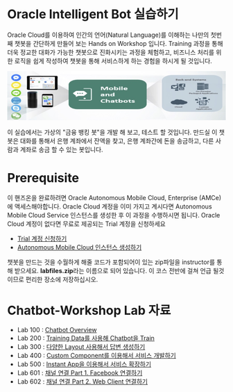 # Oracle Intelligent Bot 실습하기

Oracle Cloud를 이용하여 인간의 언어(Natural Language)를 이해하는 나만의 첫번째 챗봇을 간단하게 만들어 보는 Hands on Workshop 입니다.
Training 과정을 통해 더욱 정교한 대화가 가능한 챗봇으로 진화시키는 과정을 체험하고, 비즈니스 처리를 위한 로직을 쉽게 작성하여 챗봇을 통해 서비스하게 하는 경험을 하시게 될 것입니다.

![](media/images/mobile_overviw.jpg)

이 실습에서는 가상의 "금융 뱅킹 봇"을 개발 해 보고, 테스트 할 것입니다. 만드실 이 챗봇은 대화를 통해서 은행 계좌에서 잔액을 찾고, 은행 계좌간에 돈을 송금하고, 다른 사람과 계좌로 송금 할 수 있는 봇입니다. 

# Prerequisite 
이 핸즈온을 완료하려면 Oracle Autonomous Mobile Cloud, Enterprise (AMCe)에 액세스해야합니다. Oracle Cloud 계정을 이미 가지고 계시다면 Autonomous Mobile Cloud Service 인스턴스를 생성한 후 이 과정을 수행하시면 됩니다. 
Oracle Cloud 계정이 없다면 무료로 제공되는 Trial 계정을 신청하세요
* [Trial 계정 신청하기](http://www.oracloud.kr/post/oracle_cloud_trial_universal/)
* [Autonomous Mobile Cloud 인스턴스 생성하기](https://docs.oracle.com/en/cloud/paas/mobile-autonomous-cloud/service-administration/getting-started.html#GUID-81AC3F6F-E484-4FDD-B297-B38BB968741F)

챗봇을 만드는 것을 수월하게 해줄 코드가 포함되어이 있는 zip파일을 instructor를 통해 받으세요. **labfiles.zip**라는 이름으로 되어 있습니다. 이 코스 전반에 걸쳐 언급 될것이므로 편리한 장소에 저장하십시오.

# Chatbot-Workshop Lab 자료

* Lab 100 : [Chatbot Overview](Lab100%20-%20Chatbot%20Overview.md)
* Lab 200 : [Training Data를 사용해 Chatbot을 Train](Lab200%20-%20Training%20Data%EB%A5%BC%20%EC%82%AC%EC%9A%A9%ED%95%B4%20Chatbot%EC%9D%84%20Train.md)
* Lab 300 : [다양한 Layout 사용해서 답변 생성하기](Lab300%20-%20%EB%8B%A4%EC%96%91%ED%95%9C%20Layout%20%EC%82%AC%EC%9A%A9%ED%95%B4%EC%84%9C%20%EB%8B%B5%EB%B3%80%20%EC%83%9D%EC%84%B1%ED%95%98%EA%B8%B0.md)
* Lab 400 : [Custom Component를 이용해서 서비스 개발하기](Lab400%20-%20Custom%20Component%EB%A5%BC%20%EC%9D%B4%EC%9A%A9%ED%95%B4%EC%84%9C%20%EC%84%9C%EB%B9%84%EC%8A%A4%20%EA%B0%9C%EB%B0%9C%ED%95%98%EA%B8%B0.md)
* Lab 500 : [Instant App을 이용해서 서비스 확장하기](Lab500%20-%20Instant%20App%EC%9D%84%20%EC%9D%B4%EC%9A%A9%ED%95%B4%EC%84%9C%20%EC%84%9C%EB%B9%84%EC%8A%A4%20%ED%99%95%EC%9E%A5%ED%95%98%EA%B8%B0.md)
* Lab 601 : [채널 연결 Part 1. Facebook 연결하기](Lab601%20-%20%EC%B1%84%EB%84%90%20%EC%97%B0%EA%B2%B0%20Part%201.%20Facebook%20%EC%97%B0%EA%B2%B0%ED%95%98%EA%B8%B0.md)
* Lab 602 : [채널 연결 Part 2. Web Client 연결하기](Lab602%20-%20%EC%B1%84%EB%84%90%20%EC%97%B0%EA%B2%B0%20Part%202.%20Web%20Client%20%EC%97%B0%EA%B2%B0%ED%95%98%EA%B8%B0.md)
